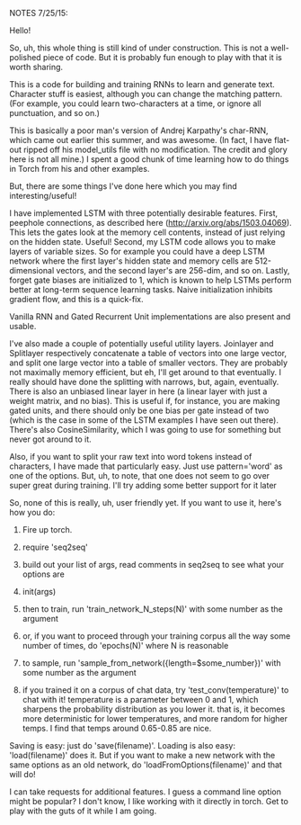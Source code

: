 NOTES 7/25/15:

Hello!

So, uh, this whole thing is still kind of under construction. This is not a well-polished piece of code. But it is probably fun enough to play with that it is worth sharing.

This is a code for building and training RNNs to learn and generate text. Character stuff is easiest, although you can change the matching pattern. (For example, you could learn two-characters at a time, or ignore all punctuation, and so on.) 

This is basically a poor man's version of Andrej Karpathy's char-RNN, which came out earlier this summer, and was awesome. (In fact, I have flat-out ripped off his model_utils file with no modification. The credit and glory here is not all mine.) I spent a good chunk of time learning how to do things in Torch from his and other examples. 

But, there are some things I've done here which you may find interesting/useful! 

I have implemented LSTM with three potentially desirable features. First, peephole connections, as described here (http://arxiv.org/abs/1503.04069). This lets the gates look at the memory cell contents, instead of just relying on the hidden state. Useful! Second, my LSTM code allows you to make layers of variable sizes. So for example you could have a deep LSTM network where the first layer's hidden state and memory cells are 512-dimensional vectors, and the second layer's are 256-dim, and so on. Lastly, forget gate biases are initialized to 1, which is known to help LSTMs perform better at long-term sequence learning tasks. Naive initialization inhibits gradient flow, and this is a quick-fix.

Vanilla RNN and Gated Recurrent Unit implementations are also present and usable. 

I've also made a couple of potentially useful utility layers. Joinlayer and Splitlayer respectively concatenate a table of vectors into one large vector, and split one large vector into a table of smaller vectors. They are probably not maximally memory efficient, but eh, I'll get around to that eventually. I really should have done the splitting with narrows, but, again, eventually. There is also an unbiased linear layer in here (a linear layer with just a weight matrix, and no bias). This is useful if, for instance, you are making gated units, and there should only be one bias per gate instead of two (which is the case in some of the LSTM examples I have seen out there). There's also CosineSimilarity, which I was going to use for something but never got around to it. 

Also, if you want to split your raw text into word tokens instead of characters, I have made that particularly easy. Just use pattern='word' as one of the options. But, uh, to note, that one does not seem to go over super great during training. I'll try adding some better support for it later

So, none of this is really, uh, user friendly yet. If you want to use it, here's how you do:

1. Fire up torch.

2. require 'seq2seq'

3. build out your list of args, read comments in seq2seq to see what your options are

4. init(args)

5. then to train, run 'train_network_N_steps(N)' with some number as the argument

6. or, if you want to proceed through your training corpus all the way some number of times, do 'epochs(N)' where N is reasonable

7. to sample, run 'sample_from_network({length=$some_number})' with some number as the argument

8. if you trained it on a corpus of chat data, try 'test_conv(temperature)' to chat with it!
temperature is a parameter between 0 and 1, which sharpens the probability distribution as you lower it.
that is, it becomes more deterministic for lower temperatures, and more random for higher temps.
I find that temps around 0.65-0.85 are nice.

Saving is easy: just do 'save(filename)'. Loading is also easy: 'load(filename)' does it. But if you want to make a new network with the same options as an old network, do 'loadFromOptions(filename)' and that will do!

I can take requests for additional features. I guess a command line option might be popular? I don't know, I like working with it directly in torch. Get to play with the guts of it while I am going.
